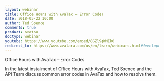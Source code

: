 ```yaml
---
layout: webinar
title: Office Hours with AvaTax – Error Codes
date: 2018-05-22 10:00
author: Ted Spence
comments: true
product: avatax
doctype: webinar
youtube: https://www.youtube.com/embed/8GZl9gWMIk0
redirect_to: https://www.avalara.com/us/en/learn/webinars.html#developerwebinars
---
```


Office Hours with AvaTax – Error Codes

In the latest installment of Office Hours with AvaTax, Ted Spence and the API Team discuss common error codes in AvaTax and how to resolve them.

